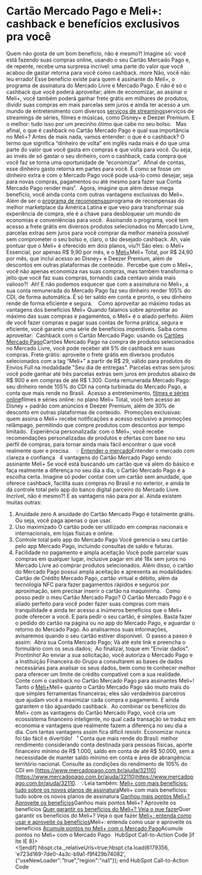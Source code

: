 # Cartão Mercado Pago e Meli+: cashback e benefícios exclusivos pra você

Quem não gosta de um bom benefício, não é mesmo?! Imagine só: você está fazendo suas compras online, usando o seu Cartão Mercado Pago e, de repente, recebe uma surpresa incrível: uma parte do valor que você acabou de gastar retorna para você como cashback.
more
Não, você não leu errado! Esse benefício existe para quem é assinante do Meli+, o programa de assinatura do Mercado Livre e Mercado Pago. E não é só o cashback que você poderá aproveitar; além de economizar, ao assinar o Meli+, você também poderá ganhar frete grátis em milhares de produtos, dividir suas compras em mais parcelas sem juros e ainda ter acesso a um mundo de entretenimento com diversos [serviços de streamings](/servicos-de-streaming-mercado-pontos)serviços de streamings de séries, filmes e músicas, como Disney+ e Deezer Premium. E o melhor: tudo isso por um precinho ótimo que cabe no seu bolso.
 
Mas afinal, o que é cashback no Cartão Mercado Pago e qual sua importância no Meli+?
Antes de mais nada, vamos entender: o que é o cashback? O termo que significa “dinheiro de volta” em inglês nada mais é do que uma parte do valor que você gasta em compras e que volta para você. Ou seja, ao invés de só gastar o seu dinheiro, com o cashback, cada compra que você faz se torna uma oportunidade de “economizar”. 
Afinal de contas, esse dinheiro gasto retorna em partes para você. É como se fosse um dinheiro extra e com o Mercado Pago você pode usá-lo como desejar, seja para novas compras, pagamentos ou até mesmo para fazer sua Conta Mercado Pago render mais¹. 
Agora, imagine que além desse mega benefício, você ainda conta com outras vantagens exclusivas do Meli+. Além de ser o [programa de recompensas](/meli-o-que-mudou-no-programa-de-recompensas-do-mercado-pago)programa de recompensas do melhor marketplace da América Latina e que veio para transformar sua experiência de compra, ele é a chave para desbloquear um mundo de economias e conveniências para você. 
Assinando o programa, você tem acesso a frete grátis em diversos produtos selecionados no Mercado Livre, parcelas extras sem juros para você comprar da melhor maneira possível sem comprometer o seu bolso e, claro, o tão desejado cashback. Ah, vale pontuar que o Meli+ é oferecido em dois planos, viu?! São eles: o Meli+ Essencial, por apenas R$ 9,90 por mês, e o [Meli+](/conheca-o-novo-meli-mais-mercado-pago-mercado-livre)Meli+ Total, por R$ 24,90 por mês, que inclui acesso ao Disney+ e Deezer Premium, além de descontos em outras plataformas de conteúdo. 
Percebe que com o Meli+, você não apenas economiza nas suas compras, mas também transforma o jeito que você faz suas compras, tornando cada centavo ainda mais valioso?! 
Ah! E não podemos esquecer que com a assinatura no Meli+, a sua conta remunerada do Mercado Pago faz seu dinheiro render 105% do CDI, de forma automática. É só ter saldo em conta e pronto, o seu dinheiro rende de forma eficiente e segura. 
 
Como aproveitar ao máximo todas as vantagens dos benefícios Meli+
Quando falamos sobre aproveitar ao máximo das suas compras e pagamentos, o Meli+ é o aliado perfeito. Além de você fazer compras e pagar suas contas de forma prática, segura e eficiente, você garante uma série de benefícios imperdíveis. Saiba como aproveitar: 
Cashback com o Cartão Mercado Pago: usando os [Cartões Mercado Pago](/cartoes-mercado-pago-pague-no-debito-credito-ou-no-cartao-virtual)Cartões Mercado Pago na compra de produtos selecionados no Mercado Livre, você pode receber até 5% de cashback em suas compras.
Frete grátis: aproveite o frete grátis em diversos produtos selecionados com a tag “Meli+” a partir de R$ 29, válido para produtos do Envios Full na modalidade "Seu dia de entregas".
Parcelas extras sem juros: você pode ganhar até três parcelas extras sem juros em produtos abaixo de R$ 900 e em compras de até R$ 1.300.
Conta remunerada Mercado Pago: seu dinheiro rende 105% do CDI na conta turbinada do Mercado Pago, a conta que mais rende no Brasil. 
Acesso a entretenimento, [filmes e séries online](/filmes-e-series-online-em-servicos-de-streaming)filmes e séries online: no plano Meli+ Total, você tem acesso ao Disney + padrão com anúncios e Deezer Premium, além de 30% de desconto em outras plataformas de conteúdo. 
Promoções exclusivas: quem assina o Meli+ recebe notificações e acesso exclusivo a promoções relâmpago, permitindo que compre produtos com descontos por tempo limitado. 
Experiência personalizada: com o Meli+, você recebe recomendações personalizadas de produtos e ofertas com base no seu perfil de compras, para tornar ainda mais fácil encontrar o que você realmente quer e precisa. 
 
💡 [Entender o mercado](https://meubolso.mercadopago.com.br/guia-para-entender-o-mercado)Entender o mercado com clareza e confiança
 
4 vantagens do Cartão Mercado Pago sendo assinante Meli+
Se você está buscando um cartão que vá além do básico e faça realmente a diferença no seu dia a dia, o Cartão Mercado Pago é a escolha certa. Imagine só poder contar com um cartão sem anuidade, que oferece cashback, facilita suas compras no Brasil e no exterior, e ainda te dá controle total pelo app do banco digital parceiro do Mercado Livre. Incrível, não é mesmo?!
E as vantagens não para por aí. Ainda existem muitas outras:
1. Anuidade zero
A anuidade do Cartão Mercado Pago é totalmente grátis. Ou seja, você paga apenas o que usar.
2. Uso maximizado
O cartão pode ser utilizado em compras nacionais e internacionais, em lojas físicas e online.
3. Controle total pelo app do Mercado Pago
Você gerencia o seu cartão pelo app Mercado Pago, incluindo consultas de saldo e faturas.
 
4. Facilidade no pagamento e ampla aceitação
Você pode parcelar suas compras em qualquer lugar, inclusive pagar em até 18x sem juros no Mercado Livre ao comprar produtos selecionados. Além disso, o cartão do Mercado Pago possui ampla aceitação e apresenta as modalidades: Cartão de Crédito Mercado Pago, cartão virtual e débito, além da tecnologia NFC para fazer pagamentos rápidos e seguros por aproximação, sem precisar inserir o cartão na maquininha.
 
Como posso pedir o meu Cartão Mercado Pago?
O Cartão Mercado Pago é o aliado perfeito para você poder fazer suas compras com mais tranquilidade e ainda ter acesso a inúmeros benefícios que o Meli+ pode oferecer a você.
E para pedir o seu cartão, é simples. Basta fazer o pedido do cartão na página ou no app do Mercado Pago, e aguardar o retorno do Mercado Pago. Ao analisarmos suas informações, avisaremos quando o seu cartão estiver disponível. 
O passo a passo é assim: 
Abra sua Conta Mercado Pago;
Vá até este link e preencha o formulário com os seus dados; 
Ao finalizar, toque em "Enviar dados".
Prontinho!
Ao enviar a sua solicitação, você autoriza o Mercado Pago e a Instituição Financeira do Grupo a consultarem as bases de dados necessárias para analisar os seus dados, bem como te conhecer melhor para oferecer um limite de crédito compatível com a sua realidade.
 
Conte com o cashback no Cartão Mercado Pago para assinantes Meli+!
Tanto o [Meli+](/beneficios-e-vantagens-meli)Meli+ quanto o Cartão Mercado Pago são muito mais do que simples ferramentas financeiras; eles são verdadeiros parceiros que ajudam você a maximizar cada compra e pagamento. E ainda garantem o tão aguardado cashback. 
Ao combinar os benefícios do Meli+ com as vantagens do Cartão Mercado Pago, você cria um ecossistema financeiro inteligente, no qual cada transação se traduz em economia e vantagens que realmente fazem a diferença no seu dia a dia.
Com tantas vantagens assim fica difícil resistir. Economizar nunca foi tão fácil e divertido!
 
¹ Conta que mais rende do Brasil: melhor rendimento considerando conta destinada para pessoas físicas, aporte financeiro mínimo de R$ 1.000, saldo em conta de até R$ 50.000, sem a necessidade de manter saldo mínimo em conta e área de abrangência: território nacional. Consulte as condições do rendimento de 105% do CDI em [https://www.mercadopago.com.br/ajuda/32110](https://www.mercadopago.com.br/ajuda/32110)https://www.mercadopago.com.br/ajuda/32110.
 
💡Leia também:
[Meli+ com mais benefícios: tudo sobre os novos planos de assinatura](/novos-planos-de-assinatura-meli-mais)Meli+ com mais benefícios: tudo sobre os novos planos de assinatura
[Ganhou mais pontos Meli+? Aproveite os benefícios](/meli-mais-como-aproveitar-beneficios)Ganhou mais pontos Meli+? Aproveite os benefícios
[Quer garantir os benefícios do Meli+? Veja o que fazer](/beneficios-meli)Quer garantir os benefícios do Meli+? Veja o que fazer
[Meli+: entenda como usar e aproveite os benefícios](/meli-mais-entenda-como-usar-e-aproveite-os-beneficios)Meli+: entenda como usar e aproveite os benefícios
[Acumule pontos no Meli+ com o Mercado Pago](/acumule-pontos-no-meli-com-mercado-pago)Acumule pontos no Meli+ com o Mercado Pago
 
HubSpot Call-to-Action Code [if lte IE 8]><div id="hs-cta-ie-element"></div><![endif][](https://cta-redirect.hubspot.com/cta/redirect/6179356/e723d169-7de0-4a3c-b9a1-f9f429b74082) hbspt.cta._relativeUrls=true;hbspt.cta.load(6179356, 'e723d169-7de0-4a3c-b9a1-f9f429b74082', {"useNewLoader":"true","region":"na1"});  end HubSpot Call-to-Action Code
